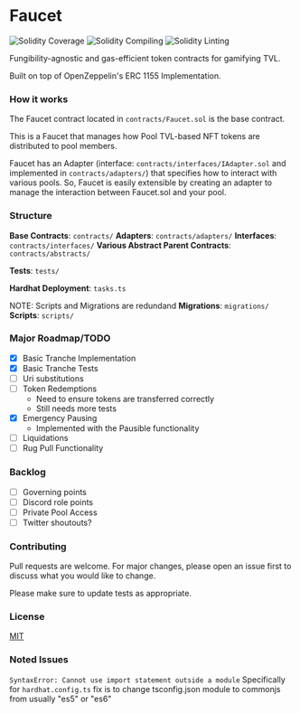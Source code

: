 # Faucet

![Solidity Coverage](https://github.com/abigger87/Faucet/workflows/Coverage/badge.svg)
![Solidity Compiling](https://github.com/abigger87/Faucet/workflows/Compile/badge.svg)
![Solidity Linting](https://github.com/abigger87/Faucet/workflows/Lint/badge.svg)

Fungibility-agnostic and gas-efficient token contracts for gamifying TVL.

Built on top of OpenZeppelin's ERC 1155 Implementation.

### How it works

The Faucet contract located in `contracts/Faucet.sol` is the base contract.

This is a Faucet that manages how Pool TVL-based NFT tokens are distributed to pool members.

Faucet has an Adapter (interface: `contracts/interfaces/IAdapter.sol` and implemented in `contracts/adapters/`)
that specifies how to interact with various pools.
So, Faucet is easily extensible by creating an adapter to manage the interaction between Faucet.sol and your pool.

### Structure

<b>Base Contracts</b>: `contracts/`
<b>Adapters</b>: `contracts/adapters/`
<b>Interfaces</b>: `contracts/interfaces/`
<b>Various Abstract Parent Contracts</b>: `contracts/abstracts/`

<b>Tests</b>: `tests/`

<b>Hardhat Deployment</b>: `tasks.ts`

NOTE: Scripts and Migrations are redundand
<b>Migrations</b>: `migrations/`
<b>Scripts</b>: `scripts/`

### Major Roadmap/TODO

- [x] Basic Tranche Implementation
- [x] Basic Tranche Tests
- [ ] Uri substitutions
- [ ] Token Redemptions
  - Need to ensure tokens are transferred correctly
  - Still needs more tests
- [x] Emergency Pausing
  - Implemented with the Pausible functionality
- [ ] Liquidations
- [ ] Rug Pull Functionality

### Backlog

- [ ] Governing points
- [ ] Discord role points
- [ ] Private Pool Access
- [ ] Twitter shoutouts?

### Contributing

Pull requests are welcome. For major changes, please open an issue first to discuss what you would like to change.

Please make sure to update tests as appropriate.

### License

[MIT](https://choosealicense.com/licenses/mit/)

### Noted Issues

`SyntaxError: Cannot use import statement outside a module`
Specifically for `hardhat.config.ts`
fix is to change tsconfig.json module to commonjs from usually "es5" or "es6"
